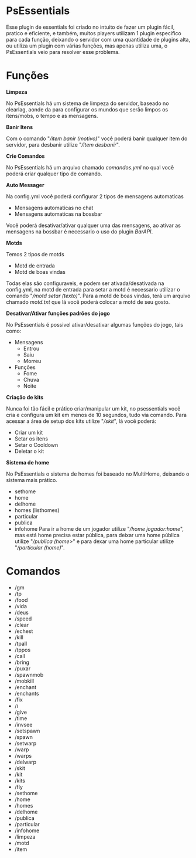 # PsEssentials
Esse plugin de essentials foi criado no intuito de fazer um plugin fácil, pratico e eficiente, e também, muitos players utilizam 1 plugin
especifico para cada função, deixando o servidor com uma quantidade de plugins alta, ou utiliza um plugin com várias funções, mas apenas utiliza uma,
o PsEssentials veio para resolver esse problema.
 
# Funções

**Limpeza**  

No PsEssentials há um sistema de limpeza do servidor, baseado no clearlag, aonde da para configurar os mundos que serão limpos os itens/mobs,
o tempo e as mensagens.

**Banir Itens**  

Com o comando "*/item banir (motivo)*" você poderá banir qualquer item do servidor, para desbanir utilize "*/item desbanir*".

**Crie Comandos**  

No PsEssentials há um arquivo chamado *comandos.yml* no qual você poderá criar qualquer tipo de comando.

**Auto Messager**  

Na config.yml você poderá configurar 2 tipos de mensagens automaticas 

- Mensagens automaticas no chat
- Mensagens automaticas na bossbar

Você poderá desativar/ativar qualquer uma das mensagens, ao ativar as mensagens na bossbar é necessario o uso do plugin *BarAPI*.

**Motds**  

Temos 2 tipos de motds

- Motd de entrada
- Motd de boas vindas

Todas elas são configuraveis, e podem ser ativada/desativada na config.yml, na motd de entrada para setar a motd é necessario utilizar
o comando "*/motd setar (texto)*". Para a motd de boas vindas, terá um arquivo chamado *motd.txt* que lá você poderá colocar a motd de seu gosto.

**Desativar/Ativar funções padrões do jogo**

No PsEssentials é possivel ativar/desativar algumas funções do jogo, tais como:  

- Mensagens
    - Entrou
    - Saiu
    - Morreu
- Funções
    - Fome
    - Chuva 
    - Noite 
    
**Criação de kits**  

Nunca foi tão fácil e prático criar/manipular um kit, no psessentials você cria e configura um kit em menos de 10 segundos, tudo via comando. Para acessar a área de setup dos kits utilize "*/skit*", lá você poderá:

- Criar um kit
- Setar os itens
- Setar o Cooldown
- Deletar o kit

**Sistema de home**  

No PsEssentials o sistema de homes foi baseado no MultiHome, deixando o sistema mais prático.

- sethome
- home
- delhome
- homes (listhomes)
- particular
- publica
- infohome
Para ir a home de um jogador utilize "*/home jogador:home*", mas está home precisa estar pública, para deixar uma home pública utilize
"*/publica (home>*" e para dexar uma home particular utilize "*/particular (home)*".
# Comandos

 - /gm
 - /tp
 - /food
 - /vida
 - /deus
 - /speed
 - /clear
 - /echest
 - /kill
 - /tpall
 - /tppos
 - /call
 - /bring
 - /puxar
 - /spawnmob
 - /mobkill
 - /enchant
 - /enchants
 - /fix
 - /i
 - /give
 - /time
 - /invsee
 - /setspawn
 - /spawn
 - /setwarp
 - /warp
 - /warps
 - /delwarp
 - /skit
 - /kit
 - /kits
 - /fly
 - /sethome
 - /home
 - /homes
 - /delhome
 - /publica
 - /particular
 - /infohome
 - /limpeza
 - /motd
 - /item



